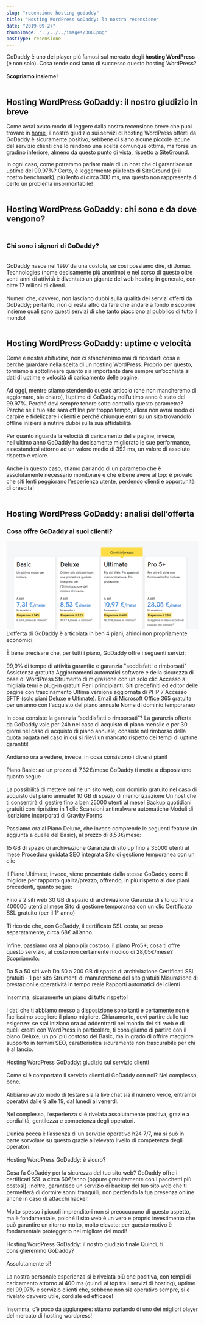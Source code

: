 ```yaml
---
slug: "recensione-hosting-godaddy"
title: "Hosting WordPress GoDaddy: la nostra recensione"
date: "2019-09-27"
thumbImage: "../../../images/300.png"
postType: recensione
---
```


GoDaddy è uno dei player più famosi sul mercato degli **hosting WordPress** (e non solo). Cosa rende così tanto di successo questo hosting WordPress?
<br/>
<br/>
**Scopriamo insieme!**<br/>
<br/>

## Hosting WordPress GoDaddy: il nostro giudizio in breve

Come avrai avuto modo di leggere dalla nostra recensione breve che puoi trovare in [home](/), il nostro giudizio sui servizi di hosting WordPress offerti da GoDaddy è sicuramente positivo, sebbene ci siano alcune piccole lacune del servizio clienti che lo rendono una scelta comunque ottima, ma forse un gradino inferiore, almeno da questo punto di vista, rispetto a SiteGround.

In ogni caso, come potremmo parlare male di un host che ci garantisce un uptime del 99.97%? Certo, è leggermente più lento di SiteGround (è il nostro benchmark), più lento di circa 300 ms, ma questo non rappresenta di certo un problema insormontabile!<br/><br/>

## Hosting WordPress GoDaddy: chi sono e da dove vengono?<br/><br/>

### Chi sono i signori di GoDaddy?

<br/>
GoDaddy nasce nel 1997 da una costola, se così possiamo dire, di Jomax Technologies (nome decisamente più anonimo) e nel corso di questo oltre venti anni di attività è diventato un gigante del web hosting in generale, con oltre 17 milioni di clienti.
<br/><br/>
Numeri che, davvero, non lasciano dubbi sulla qualità dei servizi offerti da GoDaddy; pertanto, non ci resta altro da fare che andare a fondo e scoprire insieme quali sono questi servizi di che tanto piacciono al pubblico di tutto il mondo!<br/><br/>

## Hosting WordPress GoDaddy: uptime e velocità

Come è nostra abitudine, non ci stancheremo mai di ricordarti cosa e perché guardare nella scelta di un hosting WordPress. Proprio per questo, torniamo a sottolineare quanto sia importante dare sempre un’occhiata ai dati di uptime e velocità di caricamento delle pagine.
<br/><br/>
Ad oggi, mentre stiamo stendendo questo articolo (che non mancheremo di aggiornare, sia chiaro), l’uptime di GoDaddy nell’ultimo anno è stato del 99.97%.
Perché devi sempre tenere sotto controllo questo parametro? Perché se il tuo sito sarà offilne per troppo tempo, allora non avrai modo di carpire e fidelizzare i clienti e perché chiunque entri su un sito trovandolo offline inizierà a nutrire dubbi sulla sua affidabilità.
<br/><br/>
Per quanto riguarda la velocità di caricamento delle pagine, invece, nell’ultimo anno GoDaddy ha decisamente migliorato le sue performance, assestandosi attorno ad un valore medio di 392 ms, un valore di assoluto rispetto e valore.
<br/><br/>
Anche in questo caso, stiamo parlando di un parametro che è assolutamente necessario monitorare e che è bene avere al top: è provato che siti lenti peggiorano l’esperienza utente, perdendo clienti e opportunità di crescita!<br/><br/>

## Hosting WordPress GoDaddy: analisi dell’offerta

### Cosa offre GoDaddy ai suoi clienti?

![Prezzi Piani Hosting per Wordpress GoDaddy](../../../images/prezziGoDaddy.png)
L’offerta di GoDaddy è articolata in ben 4 piani, ahinoi non propriamente economici.
<br/><br/>
È bene precisare che, per tutti i piano, GoDaddy offre i seguenti servizi:
<br/><br/>
99,9% di tempo di attività garantito e garanzia "soddisfatti o rimborsati"
Assistenza gratuita
Aggiornamenti automatici software e della sicurezza di base di WordPress
Strumento di migrazione con un solo clic
Accesso a migliaia temi e plug-in gratuiti
Per i principianti. Siti predefiniti ed editor delle pagine con trascinamento
Ultima versione aggiornata di PHP 7
Accesso SFTP (solo piani Deluxe e Ultimate).
Email di Microsoft Office 365 gratuita per un anno con l'acquisto del piano annuale
Nome di dominio temporaneo
<br/><br/>
In cosa consiste la garanzia “soddisfatti o rimborsati”? La garanzia offerta da GoDaddy vale per 24h nel caso di acquisto di piano mensile e per 30 giorni nel caso di acquisto di piano annuale; consiste nel rimborso della quota pagata nel caso in cui si rilevi un mancato rispetto dei tempi di uptime garantiti!
<br/><br/>
Andiamo ora a vedere, invece, in cosa consistono i diversi piani!
<br/><br/>
Piano Basic: ad un prezzo di 7,32€/mese GoDaddy ti mette a disposizione quanto segue
<br/><br/>
La possibilità di mettere online un sito web, con dominio gratuito nel caso di acquisto del piano annuale!
10 GB di spazio di memorizzazione
Un host che ti consentirà di gestire fino a ben 25000 utenti al mese!
Backup quotidiani gratuiti con ripristino in 1 clic
Scansioni antimalware automatiche
Moduli di iscrizione incorporati di Gravity Forms
<br/><br/>
Passiamo ora al Piano Deluxe, che invece comprende le seguenti feature (in aggiunta a quelle del Basic), al prezzo di 8,53€/mese:
<br/><br/>
15 GB di spazio di archiviazione
Garanzia di sito up fino a 35000 utenti al mese
Procedura guidata SEO integrata
Sito di gestione temporanea con un clic
<br/><br/>
Il Piano Ultimate, invece, viene presentato dalla stessa GoDaddy come il migliore per rapporto qualità/prezzo, offrendo, in più rispetto ai due piani precedenti, quanto segue:
<br/><br/>
Fino a 2 siti web
30 GB di spazio di archiviazione
Garanzia di sito up fino a 400000 utenti al mese
Sito di gestione temporanea con un clic
Certificato SSL gratuito (per il 1° anno)
<br/><br/>
Ti ricordo che, con GoDaddy, il certificato SSL costa, se preso separatamente, circa 68€ all’anno.
<br/><br/>
Infine, passiamo ora al piano più costoso, il piano Pro5+; cosa ti offre questo servizio, al costo non certamente modico di 28,05€/mese? Scopriamolo:
<br/><br/>
Da 5 a 50 siti web
Da 50 a 200 GB di spazio di archiviazione
Certificati SSL gratuiti - 1 per sito
Strumenti di manutenzione del sito gratuiti
Misurazione di prestazioni e operatività in tempo reale
Rapporti automatici dei clienti
<br/><br/>
Insomma, sicuramente un piano di tutto rispetto!
<br/><br/>
I dati che ti abbiamo messo a disposizione sono tanti e certamente non è facilissimo scegliere il piano migliore. Chiaramente, devi partire dalle tue esigenze: se stai iniziano ora ad addentrarti nel mondo dei siti web e di quelli creati con WordPress in particolare, ti consigliamo di partire con il piano Deluxe, un po’ più costoso del Basic, ma in grado di offrire maggiore supporto in termini SEO, caratteristica sicuramente non trascurabile per chi è al lancio.
<br/><br/>
Hosting WordPress GoDaddy: giudizio sul servizio clienti
<br/><br/>
Come si è comportato il servizio clienti di GoDaddy con noi?
Nel complesso, bene.
<br/><br/>
Abbiamo avuto modo di testare sia la live chat sia il numero verde, entrambi operativi dalle 9 alle 19, dal lunedì al venerdì.
<br/><br/>
Nel complesso, l’esperienza si è rivelata assolutamente positiva, grazie a cordialità, gentilezza e competenza degli operatori.
<br/><br/>
L’unica pecca è l’assenza di un servizio operativo h24 7/7, ma si può in parte sorvolare su questo grazie all’elevato livello di competenza degli operatori.
<br/><br/>
Hosting WordPress GoDaddy: è sicuro?
<br/><br/>
Cosa fa GoDaddy per la sicurezza del tuo sito web?
GoDaddy offre i certificati SSL a circa 60€/anno (oppure gratuitamente con i pacchetti più costosi). Inoltre, garantisce un servizio di backup del tuo sito web che ti permetterà di dormire sonni tranquilli, non perdendo la tua presenza online anche in caso di attacchi hacker.
<br/><br/>
Molto spesso i piccoli imprenditori non si preoccupano di questo aspetto, ma è fondamentale, poiché il sito web è un vero e proprio investimento che può garantire un ritorno molto, molto elevato: per questo motivo è fondamentale proteggerlo nel migliore dei modi!
<br/><br/>
Hosting WordPress GoDaddy: il nostro giudizio finale
Quindi, ti consiglieremmo GoDaddy?
<br/><br/>
Assolutamente si!
<br/><br/>
La nostra personale esperienza si è rivelata più che positiva, con tempi di caricamento attorno ai 400 ms (quindi al top tra i servizi di hosting), uptime del 99,97% e servizio clienti che, sebbene non sia operativo sempre, si è rivelato davvero utile, cordiale ed efficace!
<br/><br/>
Insomma, c’è poco da aggiungere: stiamo parlando di uno dei migliori player del mercato di hosting wordpress!
